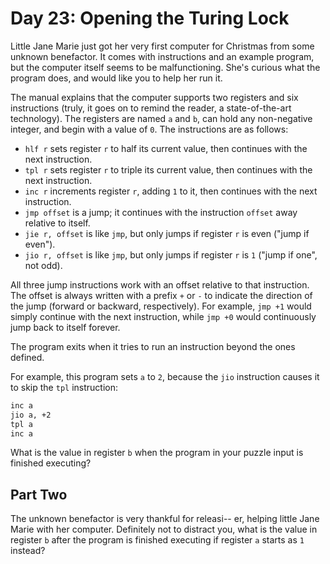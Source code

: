 # Day 23: Opening the Turing Lock

Little Jane Marie just got her very first computer for Christmas from some unknown benefactor. It comes with instructions and an example program, but the computer itself seems to be malfunctioning. She's curious what the program does, and would like you to help her run it.

The manual explains that the computer supports two registers and six instructions (truly, it goes on to remind the reader, a state-of-the-art technology). The registers are named `a` and `b`, can hold any non-negative integer, and begin with a value of `0`. The instructions are as follows:

- `hlf r` sets register `r` to half its current value, then continues with the next instruction.
- `tpl r` sets register `r` to triple its current value, then continues with the next instruction.
- `inc r` increments register `r`, adding `1` to it, then continues with the next instruction.
- `jmp offset` is a jump; it continues with the instruction `offset` away relative to itself.
- `jie r, offset` is like `jmp`, but only jumps if register `r` is even ("jump if even").
- `jio r, offset` is like `jmp`, but only jumps if register `r` is `1` ("jump if one", not odd).

All three jump instructions work with an offset relative to that instruction. The offset is always written with a prefix `+` or `-` to indicate the direction of the jump (forward or backward, respectively). For example, `jmp +1` would simply continue with the next instruction, while `jmp +0` would continuously jump back to itself forever.

The program exits when it tries to run an instruction beyond the ones defined.

For example, this program sets `a` to `2`, because the `jio` instruction causes it to skip the `tpl` instruction:

```txt
inc a
jio a, +2
tpl a
inc a
```

What is the value in register `b` when the program in your puzzle input is finished executing?

## Part Two

The unknown benefactor is very thankful for releasi-- er, helping little Jane Marie with her computer. Definitely not to distract you, what is the value in register `b` after the program is finished executing if register `a` starts as `1` instead?
